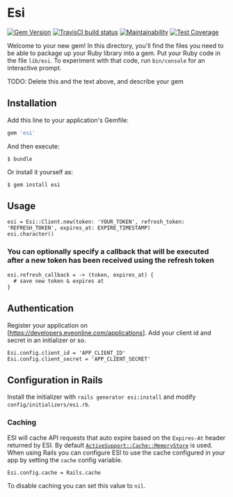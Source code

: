 # Esi
[![Gem Version](https://badge.fury.io/rb/esi.svg)](https://badge.fury.io/rb/esi)
[![TravisCI build status](https://travis-ci.org/dhiemstra/esi.svg?branch=master)](https://travis-ci.org/dhiemstra/esi)
[![Maintainability](https://api.codeclimate.com/v1/badges/ea56ec4e1a9933642005/maintainability)](https://codeclimate.com/github/dhiemstra/esi/maintainability)
[![Test Coverage](https://api.codeclimate.com/v1/badges/ea56ec4e1a9933642005/test_coverage)](https://codeclimate.com/github/dhiemstra/esi/test_coverage)

Welcome to your new gem! In this directory, you'll find the files you need to be able to package up your Ruby library into a gem. Put your Ruby code in the file `lib/esi`. To experiment with that code, run `bin/console` for an interactive prompt.

TODO: Delete this and the text above, and describe your gem

## Installation

Add this line to your application's Gemfile:

```ruby
gem 'esi'
```

And then execute:

    $ bundle

Or install it yourself as:

    $ gem install esi

## Usage

    esi = Esi::Client.new(token: 'YOUR_TOKEN', refresh_token: 'REFRESH_TOKEN', expires_at: EXPIRE_TIMESTAMP)
    esi.character()

### You can optionally specify a callback that will be executed after a new token has been received using the refresh token

    esi.refresh_callback = -> (token, expires_at) {
      # save new token & expires at
    }

## Authentication

Register your application on [https://developers.eveonline.com/applications].
Add your client id and secret in an initializer or so.

    Esi.config.client_id = 'APP_CLIENT_ID'
    Esi.config.client_secret = 'APP_CLIENT_SECRET'

## Configuration in Rails

Install the initializer with `rails generator esi:install` and modify
`config/initializers/esi.rb`.

### Caching

ESI will cache API requests that auto expire based on the `Expires-At` header returned by ESI. By default [`ActiveSupport::Cache::MemoryStore`](http://api.rubyonrails.org/classes/ActiveSupport/Cache/MemoryStore.html) is used. When using Rails you can configure ESI to use the cache configured in your app by setting the `cache` config variable.

    Esi.config.cache = Rails.cache

To disable caching you can set this value to `nil`.
